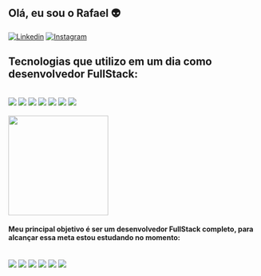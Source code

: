 ## Olá, eu sou o Rafael 👽

[![Linkedin](https://img.shields.io/badge/LinkedIn-0077B5?style=for-the-badge&logo=linkedin&logoColor=white)](https://www.linkedin.com/in/rafael-cordeiro-de-almeida/)
[![Instagram](https://img.shields.io/badge/Instagram-E4405F?style=for-the-badge&logo=instagram&logoColor=white
)](https://www.instagram.com/rei.fael_?igsh=NHY3a3Vwc253Z25j)

## Tecnologias que utilizo em um dia como desenvolvedor FullStack:
<div style="display: inline_block"><br/>
<img src="https://img.shields.io/badge/HTML5-E34F26?style=for-the-badge&logo=html5&logoColor=white">
<img src="https://img.shields.io/badge/CSS3-1572B6?style=for-the-badge&logo=css3&logoColor=white">
<img src="https://img.shields.io/badge/JavaScript-323330?style=for-the-badge&logo=javascript&logoColor=F7DF1E">
<img src="https://img.shields.io/badge/PHP-777BB4?style=for-the-badge&logo=php&logoColor=white">
<img src="https://img.shields.io/badge/MySQL-005C84?style=for-the-badge&logo=mysql&logoColor=white">
<img src="https://img.shields.io/badge/jQuery-0769AD?style=for-the-badge&logo=jquery&logoColor=white">
<img src="https://img.shields.io/badge/Bootstrap-563D7C?style=for-the-badge&logo=bootstrap&logoColor=white
">

</div><br/>

<a href="https://github.com/RCordeiroAlmeida">
  <img height=200 align="center" src="https://github-readme-stats.vercel.app/api/top-langs?username=RCordeiroAlmeida&layout=compact&langs_count=8&card_width=320&theme=radical" />
</a>

#### Meu principal objetivo é ser um desenvolvedor FullStack completo, para alcançar essa meta estou estudando no momento:

<div style="display: inline_block"><br/>
<img src="https://img.shields.io/badge/TypeScript-007ACC?style=for-the-badge&logo=typescript&logoColor=white">
<img src="https://img.shields.io/badge/JavaScript-F7DF1E?style=for-the-badge&logo=javascript&logoColor=black">
<img src="https://img.shields.io/badge/Node.js-43853D?style=for-the-badge&logo=node.js&logoColor=white">
<img src="https://img.shields.io/badge/Angular-DD0031?style=for-the-badge&logo=angular&logoColor=white">
<img src="https://img.shields.io/badge/Vue.js-35495E?style=for-the-badge&logo=vue.js&logoColor=4FC08D">
<img src="https://img.shields.io/badge/React-20232A?style=for-the-badge&logo=react&logoColor=61DAFB
">
</div>